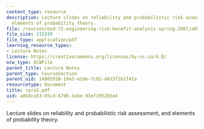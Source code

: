 ```yaml
---
content_type: resource
description: Lecture slides on reliability and probabilistic risk assessment, and
  elements of probability theory.
file: /courses/esd-72-engineering-risk-benefit-analysis-spring-2007/a05dca53b5cd67963a6e93ef3952b5e4_rpra2.pdf
file_size: 215339
file_type: application/pdf
learning_resource_types:
- Lecture Notes
license: https://creativecommons.org/licenses/by-nc-sa/4.0/
ocw_type: OCWFile
parent_title: Lecture Notes
parent_type: CourseSection
parent_uid: 14865558-19a2-e2de-7c82-d433f2b1f41a
resourcetype: Document
title: rpra2.pdf
uid: a05dca53-b5cd-6796-3a6e-93ef3952b5e4
---
```

Lecture slides on reliability and probabilistic risk assessment, and elements of probability theory.